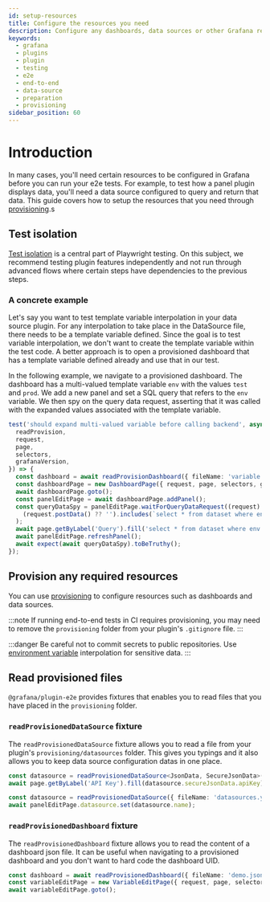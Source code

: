 ```yaml
---
id: setup-resources
title: Configure the resources you need
description: Configure any dashboards, data sources or other Grafana resources necessary for e2e testing your plugin, through provisioning.
keywords:
  - grafana
  - plugins
  - plugin
  - testing
  - e2e
  - end-to-end
  - data-source
  - preparation
  - provisioning
sidebar_position: 60
---
```


# Introduction

In many cases, you'll need certain resources to be configured in Grafana before you can run your e2e tests. For example, to test how a panel plugin displays data, you'll need a data source configured to query and return that data. This guide covers how to setup the resources that you need through [provisioning](https://grafana.com/docs/grafana/latest/administration/provisioning/).s

## Test isolation

[Test isolation](https://playwright.dev/docs/browser-contexts#what-is-test-isolation) is a central part of Playwright testing. On this subject, we recommend testing plugin features independently and not run through advanced flows where certain steps have dependencies to the previous steps.

### A concrete example

Let's say you want to test template variable interpolation in your data source plugin. For any interpolation to take place in the DataSource file, there needs to be a template variable defined. Since the goal is to test variable interpolation, we don't want to create the template variable within the test code. A better approach is to open a provisioned dashboard that has a template variable defined already and use that in our test.

In the following example, we navigate to a provisioned dashboard. The dashboard has a multi-valued template variable `env` with the values `test` and `prod`. We add a new panel and set a SQL query that refers to the `env` variable. We then spy on the query data request, asserting that it was called with the expanded values associated with the template variable.

```ts
test('should expand multi-valued variable before calling backend', async ({
  readProvision,
  request,
  page,
  selectors,
  grafanaVersion,
}) => {
  const dashboard = await readProvisionDashboard({ fileName: 'variable.json' });
  const dashboardPage = new DashboardPage({ request, page, selectors, grafanaVersion }, dashboard);
  await dashboardPage.goto();
  const panelEditPage = await dashboardPage.addPanel();
  const queryDataSpy = panelEditPage.waitForQueryDataRequest((request) =>
    (request.postData() ?? '').includes(`select * from dataset where env in ('test', 'prod')"`)
  );
  await page.getByLabel('Query').fill('select * from dataset where env in (${env:singlequote})');
  await panelEditPage.refreshPanel();
  await expect(await queryDataSpy).toBeTruthy();
});
```

## Provision any required resources

You can use [provisioning](https://grafana.com/docs/grafana/latest/administration/provisioning/) to configure resources such as dashboards and data sources.

:::note
If running end-to-end tests in CI requires provisioning, you may need to remove the `provisioning` folder from your plugin's `.gitignore` file.
:::

:::danger Be careful not to commit secrets to public repositories. Use [environment variable](https://grafana.com/docs/grafana/latest/administration/provisioning/#using-environment-variables) interpolation for sensitive data.
:::

## Read provisioned files

`@grafana/plugin-e2e` provides fixtures that enables you to read files that you have placed in the `provisioning` folder.

### `readProvisionedDataSource` fixture

The `readProvisionedDataSource` fixture allows you to read a file from your plugin's `provisioning/datasources` folder. This gives you typings and it also allows you to keep data source configuration datas in one place.

```ts title="configEditor.spec.ts"
const datasource = readProvisionedDataSource<JsonData, SecureJsonData>({ fileName: 'datasources.yaml' });
await page.getByLabel('API Key').fill(datasource.secureJsonData.apiKey);
```

```ts title="queryEditor.spec.ts"
const datasource = readProvisionedDataSource({ fileName: 'datasources.yaml' });
await panelEditPage.datasource.set(datasource.name);
```

### `readProvisionedDashboard` fixture

The `readProvisionedDashboard` fixture allows you to read the content of a dashboard json file. It can be useful when navigating to a provisioned dashboard and you don't want to hard code the dashboard UID.

```ts title="variableEditPage.spec.ts"
const dashboard = await readProvisionedDashboard({ fileName: 'demo.json' });
const variableEditPage = new VariableEditPage({ request, page, selectors, grafanaVersion }, { dashboard, id: '2' });
await variableEditPage.goto();
```
